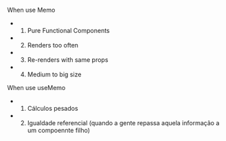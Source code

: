 When use Memo
- 1. Pure Functional Components
- 2. Renders too often
- 3. Re-renders with same props
- 4. Medium to big size

When use useMemo
- 1. Cálculos pesados
- 2. Igualdade referencial (quando a gente repassa aquela informação a um compoennte filho)